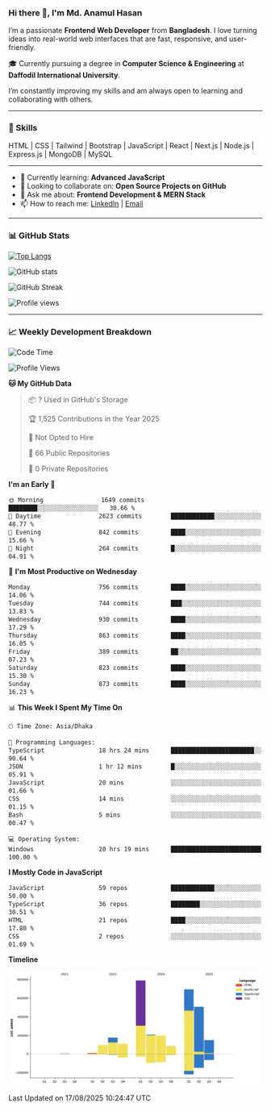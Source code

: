 ### Hi there 👋, I'm Md. Anamul Hasan

I’m a passionate **Frontend Web Developer** from **Bangladesh**. I love turning ideas into real-world web interfaces that are fast, responsive, and user-friendly.

🎓 Currently pursuing a degree in **Computer Science & Engineering** at **Daffodil International University**.

I’m constantly improving my skills and am always open to learning and collaborating with others.

---

### 🚀 Skills
HTML | CSS | Tailwind | Bootstrap | JavaScript | React | Next.js | Node.js | Express.js | MongoDB | MySQL 

---

- 🌱 Currently learning: **Advanced JavaScript**
- 👯 Looking to collaborate on: **Open Source Projects on GitHub**
- 💬 Ask me about: **Frontend Development & MERN Stack**
- 📫 How to reach me: [LinkedIn](https://www.linkedin.com/in/mdanamulhasan201) | [Email](mailto:anamulhasan3625@gmail.com)

---

### 📊 GitHub Stats

[![Top Langs](https://github-readme-stats.vercel.app/api/top-langs/?username=mdanamulhasan201&layout=compact)](https://github.com/anuraghazra/github-readme-stats)

![GitHub stats](https://github-readme-stats.vercel.app/api?username=mdanamulhasan201&show_icons=true&count_private=true&theme=tokyonight)

![GitHub Streak](https://streak-stats.demolab.com?user=mdanamulhasan201&theme=tokyonight)

![Profile views](https://gpvc.arturio.dev/mdanamulhasan201)

---

### 📈 Weekly Development Breakdown

<!--START_SECTION:waka-->
![Code Time](http://img.shields.io/badge/Code%20Time-567%20hrs%2013%20mins-blue)

![Profile Views](http://img.shields.io/badge/Profile%20Views-1-blue)

**🐱 My GitHub Data** 

> 📦 ? Used in GitHub's Storage 
 > 
> 🏆 1,525 Contributions in the Year 2025
 > 
> 🚫 Not Opted to Hire
 > 
> 📜 66 Public Repositories 
 > 
> 🔑 0 Private Repositories 
 > 
**I'm an Early 🐤** 

```text
🌞 Morning                1649 commits        ████████░░░░░░░░░░░░░░░░░   30.66 % 
🌆 Daytime                2623 commits        ████████████░░░░░░░░░░░░░   48.77 % 
🌃 Evening                842 commits         ████░░░░░░░░░░░░░░░░░░░░░   15.66 % 
🌙 Night                  264 commits         █░░░░░░░░░░░░░░░░░░░░░░░░   04.91 % 
```
📅 **I'm Most Productive on Wednesday** 

```text
Monday                   756 commits         ████░░░░░░░░░░░░░░░░░░░░░   14.06 % 
Tuesday                  744 commits         ███░░░░░░░░░░░░░░░░░░░░░░   13.83 % 
Wednesday                930 commits         ████░░░░░░░░░░░░░░░░░░░░░   17.29 % 
Thursday                 863 commits         ████░░░░░░░░░░░░░░░░░░░░░   16.05 % 
Friday                   389 commits         ██░░░░░░░░░░░░░░░░░░░░░░░   07.23 % 
Saturday                 823 commits         ████░░░░░░░░░░░░░░░░░░░░░   15.30 % 
Sunday                   873 commits         ████░░░░░░░░░░░░░░░░░░░░░   16.23 % 
```


📊 **This Week I Spent My Time On** 

```text
🕑︎ Time Zone: Asia/Dhaka

💬 Programming Languages: 
TypeScript               18 hrs 24 mins      ███████████████████████░░   90.64 % 
JSON                     1 hr 12 mins        █░░░░░░░░░░░░░░░░░░░░░░░░   05.91 % 
JavaScript               20 mins             ░░░░░░░░░░░░░░░░░░░░░░░░░   01.66 % 
CSS                      14 mins             ░░░░░░░░░░░░░░░░░░░░░░░░░   01.15 % 
Bash                     5 mins              ░░░░░░░░░░░░░░░░░░░░░░░░░   00.47 % 

💻 Operating System: 
Windows                  20 hrs 19 mins      █████████████████████████   100.00 % 
```

**I Mostly Code in JavaScript** 

```text
JavaScript               59 repos            ████████████░░░░░░░░░░░░░   50.00 % 
TypeScript               36 repos            ████████░░░░░░░░░░░░░░░░░   30.51 % 
HTML                     21 repos            ████░░░░░░░░░░░░░░░░░░░░░   17.80 % 
CSS                      2 repos             ░░░░░░░░░░░░░░░░░░░░░░░░░   01.69 % 
```



**Timeline**

![Lines of Code chart](https://raw.githubusercontent.com/mdanamulhasan201/mdanamulhasan201/main/assets/bar_graph.png)


 Last Updated on 17/08/2025 10:24:47 UTC
<!--END_SECTION:waka-->
